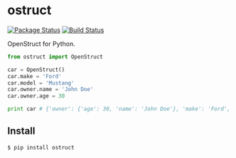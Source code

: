 ostruct
=======

[![Package Status](http://img.shields.io/pypi/v/ostruct.svg)](https://pypi.python.org/pypi/ostruct)
[![Build Status](https://travis-ci.org/hamidnazari/python-ostruct.svg?branch=master)](https://travis-ci.org/hamidnazari/python-ostruct)

OpenStruct for Python.

```python
from ostruct import OpenStruct

car = OpenStruct()
car.make = 'Ford'
car.model = 'Mustang'
car.owner.name = 'John Doe'
car.owner.age = 30

print car # {'owner': {'age': 30, 'name': 'John Doe'}, 'make': 'Ford', 'model': 'Mustang'}
```

Install
-------
```
$ pip install ostruct
```
